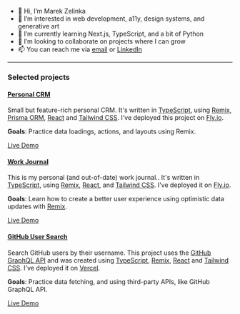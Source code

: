 - 👋 Hi, I’m Marek Zelinka
- 👀 I’m interested in web development, a11y, design systems, and generative art
- 🌱 I’m currently learning Next.js, TypeScript, and a bit of Python
- 💞️ I’m looking to collaborate on projects where I can grow
- 📫 You can reach me via [email](mailto:mzelinka17@gmail.com) or [LinkedIn](https://www.linkedin.com/in/marekzelinka/)

---

### Selected projects

#### [Personal CRM](https://github.com/marekzelinka/personal-crm)

Small but feature-rich personal CRM. It's written in [TypeScript](https://www.typescriptlang.org/), using [Remix](https://remix.run/), [Prisma ORM](https://www.prisma.io/), [React](https://react.dev/) and [Tailwind CSS](https://tailwindcss.com/). I've deployed this project on [Fly.io](https://fly.io/).

**Goals**: Practice data loadings, actions, and layouts using Remix.

[Live Demo](https://personal-crm.fly.dev/)

#### [Work Journal](https://github.com/marekzelinka/work-journal)

This is my personal (and out-of-date) work journal.. It's written in [TypeScript](https://www.typescriptlang.org/), using [Remix](https://remix.run/), [React](https://react.dev/), and [Tailwind CSS](https://tailwindcss.com/). I've deployed it on [Fly.io](https://fly.io/).

**Goals**: Learn how to create a better user experience using optimistic data updates with [Remix](https://remix.run/docs/en/main/discussion/pending-ui#pending-and-optimistic-ui).

[Live Demo](https://work-journal-crimson-leaf-7903.fly.dev/)

#### [GitHub User Search](https://github.com/marekzelinka/github-user-search)

Search GitHub users by their username. This project uses the [GitHub GraphQL API](https://docs.github.com/en/graphql) and was created using [TypeScript](https://www.typescriptlang.org/), [Remix](https://remix.run/), [React](https://react.dev/) and [Tailwind CSS](https://tailwindcss.com/). I've deployed it on [Vercel](https://vercel.com/).

**Goals**: Practice data fetching, and using third-party APIs, like GitHub GraphQL API.

[Live Demo](https://github-user-search-zeta-rouge.vercel.app/)
